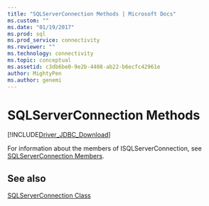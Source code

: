 ```yaml
---
title: "SQLServerConnection Methods | Microsoft Docs"
ms.custom: ""
ms.date: "01/19/2017"
ms.prod: sql
ms.prod_service: connectivity
ms.reviewer: ""
ms.technology: connectivity
ms.topic: conceptual
ms.assetid: c3db6be0-9e2b-4408-ab22-b6ecfc42961e
author: MightyPen
ms.author: genemi
---
```

# SQLServerConnection Methods
[!INCLUDE[Driver_JDBC_Download](../../../includes/driver_jdbc_download.md)]

  For information about the members of ISQLServerConnection, see [SQLServerConnection Members](../../../connect/jdbc/reference/sqlserverconnection-members.md).  
  
## See also  
 [SQLServerConnection Class](../../../connect/jdbc/reference/sqlserverconnection-class.md)  
  
  
